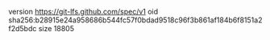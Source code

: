 version https://git-lfs.github.com/spec/v1
oid sha256:b28915e24a958686b544fc57f0bdad9518c96f3b861af184b6f8151a2f2d5bdc
size 18805
